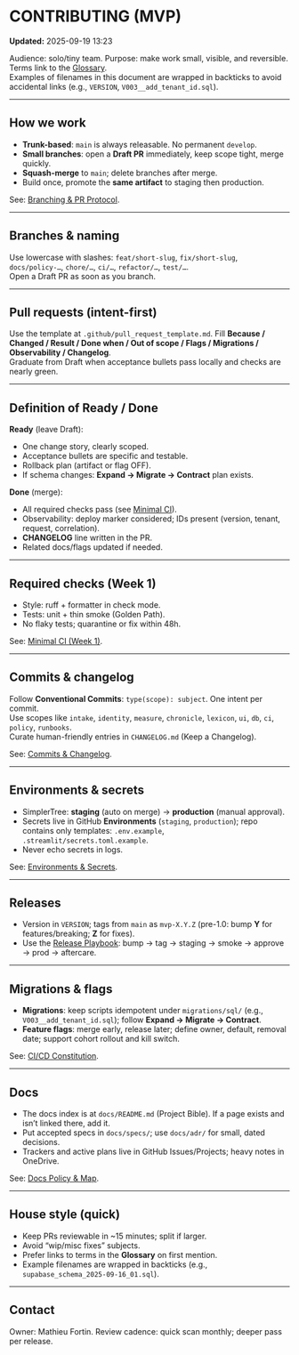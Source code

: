 # CONTRIBUTING (MVP)
**Updated:** 2025-09-19 13:23

Audience: solo/tiny team. Purpose: make work small, visible, and reversible. Terms link to the [Glossary](docs/reference/glossary.md).  
Examples of filenames in this document are wrapped in backticks to avoid accidental links (e.g., `VERSION`, `V003__add_tenant_id.sql`).

---

## How we work
- **Trunk-based**: `main` is always releasable. No permanent `develop`.
- **Small branches**: open a **Draft PR** immediately, keep scope tight, merge quickly.
- **Squash-merge** to `main`; delete branches after merge.
- Build once, promote the **same artifact** to staging then production.

See: [Branching & PR Protocol](docs/policy/branching_and_prs.md).

---

## Branches & naming
Use lowercase with slashes: `feat/short-slug`, `fix/short-slug`, `docs/policy-…`, `chore/…`, `ci/…`, `refactor/…`, `test/…`.  
Open a Draft PR as soon as you branch.

---

## Pull requests (intent-first)
Use the template at `.github/pull_request_template.md`. Fill **Because / Changed / Result / Done when / Out of scope / Flags / Migrations / Observability / Changelog**.  
Graduate from Draft when acceptance bullets pass locally and checks are nearly green.

---

## Definition of Ready / Done
**Ready** (leave Draft):
- One change story, clearly scoped.
- Acceptance bullets are specific and testable.
- Rollback plan (artifact or flag OFF).
- If schema changes: **Expand → Migrate → Contract** plan exists.

**Done** (merge):
- All required checks pass (see [Minimal CI](docs/policy/ci_minimal.md)).
- Observability: deploy marker considered; IDs present (version, tenant, request, correlation).
- **CHANGELOG** line written in the PR.
- Related docs/flags updated if needed.

---

## Required checks (Week 1)
- Style: ruff + formatter in check mode.
- Tests: unit + thin smoke (Golden Path).  
- No flaky tests; quarantine or fix within 48h.

See: [Minimal CI (Week 1)](docs/policy/ci_minimal.md).

---

## Commits & changelog
Follow **Conventional Commits**: `type(scope): subject`. One intent per commit.  
Use scopes like `intake`, `identity`, `measure`, `chronicle`, `lexicon`, `ui`, `db`, `ci`, `policy`, `runbooks`.  
Curate human-friendly entries in `CHANGELOG.md` (Keep a Changelog).

See: [Commits & Changelog](docs/policy/commits_and_changelog.md).

---

## Environments & secrets
- SimplerTree: **staging** (auto on merge) → **production** (manual approval).  
- Secrets live in GitHub **Environments** (`staging`, `production`); repo contains only templates: `.env.example`, `.streamlit/secrets.toml.example`.  
- Never echo secrets in logs.

See: [Environments & Secrets](docs/policy/env_and_secrets.md).

---

## Releases
- Version in `VERSION`; tags from `main` as `mvp-X.Y.Z` (pre-1.0: bump **Y** for features/breaking; **Z** for fixes).  
- Use the [Release Playbook](docs/runbooks/release_playbook.md): bump → tag → staging → smoke → approve → prod → aftercare.

---

## Migrations & flags
- **Migrations**: keep scripts idempotent under `migrations/sql/` (e.g., `V003__add_tenant_id.sql`); follow **Expand → Migrate → Contract**.  
- **Feature flags**: merge early, release later; define owner, default, removal date; support cohort rollout and kill switch.

See: [CI/CD Constitution](docs/policy/ci_cd_constitution.md).

---

## Docs
- The docs index is at `docs/README.md` (Project Bible). If a page exists and isn’t linked there, add it.  
- Put accepted specs in `docs/specs/`; use `docs/adr/` for small, dated decisions.  
- Trackers and active plans live in GitHub Issues/Projects; heavy notes in OneDrive.

See: [Docs Policy & Map](docs/policy/docs_policy.md).

---

## House style (quick)
- Keep PRs reviewable in ~15 minutes; split if larger.
- Avoid “wip/misc fixes” subjects.
- Prefer links to terms in the **Glossary** on first mention.
- Example filenames are wrapped in backticks (e.g., `supabase_schema_2025-09-16_01.sql`).

---

## Contact
Owner: Mathieu Fortin. Review cadence: quick scan monthly; deeper pass per release.
